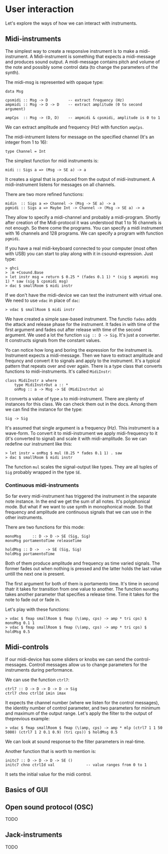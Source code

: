 
User interaction
=============================

Let's explore the ways of how we can interact with instruments.

Midi-instruments
------------------------------------

The simplest way to create a responsive instrument is
to make a midi-instrument. A Midi-instrument is something 
that expects a midi-message and produces sound output.
A midi-message contains pitch and volume of the note and
possibly some control data (to change the parameters of the synth).

The midi-msg is represented with opaque type:

~~~
data Msg

cpsmidi :: Msg -> D   		-- extract frequency (Hz)
ampmidi :: Msg -> D -> D  	-- extract amplitude (0 to second argument)

ampCps  :: Msg -> (D, D)    -- ampmidi & cpsmidi, amplitude is 0 to 1
~~~

We can extract amplitude and frequency (Hz) with function `ampCps`.

The midi-intrument listens for message on the specified channel (It's 
an integer from 1 to 16):

~~~
type Channel = Int
~~~

The simplest function for midi instruments is:

~~~
midi :: Sigs a => (Msg -> SE a) -> a
~~~

It creates a signal that is produced from the output of midi-instrument.
A midi-instrument listens for messages on all channels.

There are two more refined functions:

~~~
midin  :: Sigs a => Channel -> (Msg -> SE a) -> a
pgmidi :: Sigs a => Maybe Int -> Channel -> (Msg -> SE a) -> a
~~~

They allow to specify a midi-channel and probably a midi-program.
Shortly after creation of the Midi-protocol it was understood that
1 to 16 channels is not enough. So there come the programs. You can 
specify a midi instrument with 16 channels and 128 programs.
We can specify a program with function `pgmidi`.

If you have a real midi-keyboard connected to your computer (most often with USB)
you can start to play along with it in csound-expression. Just type:

~~~
> ghci
> :m +Csound.Base
> let instr msg = return $ 0.25 * (fades 0.1 1) * (sig $ ampmidi msg 1) * saw (sig $ cpsmidi msg)
> dac $ smallRoom $ midi instr
~~~

If we don't have the midi-device we can test the instrument with virtual one.
We need to use `vdac` in place of `dac`:

~~~
> vdac $ smallRoom $ midi instr
~~~

We have created a simple saw-based instrument. The functio `fades` adds 
the attack and release phase for the instrument. It fades in with time of the
first argument and fades out after release with time of the second argument.
We used a lot the function `sig :: D -> Sig`. It's just a converter.
It constructs signals from the constant values.

Yo can notice how long and boring the expression for the instrument is.
Instrument expects a midi-message. Then we have to extract amplitude and frequncy
and convert it to signals and apply to the instrument. It's a typical pattern
that repeats over and over again. There is a type class that converts functions
to midi-instruments. It's called `MidiInstr`:

~~~
class MidiInstr a where
	type MidiInstrOut a :: *
	onMsg :: a -> Msg -> SE (MidiInstrOut a)
~~~

It converts a value of type `a` to midi-instrument. 
There are plenty of instances for this class. We can check them out
in the docs. Among them we can find the instance for the type:

~~~
Sig -> Sig
~~~

It's assumed that single argument is a frequency (Hz). This instrument
is a wave-form. To convert it to midi-instrument we apply midi-frequency to it
(it's converted to signal) and scale it with midi-amplitude. So we can redefine
our instrument like this:

~~~
> let instr = onMsg $ mul (0.25 * fades 0.1 1) . saw
> dac $ smallRoom $ midi instr
~~~

The function `mul` scales the signal-output like types.
They are all tuples of `Sig` probably wrapped in the type `SE`.


### Continuous midi-instruments

So far every midi-instrument has triggered the instrument in the separate note instance.
In the end we get the sum of all notes. It's polyphonical mode. But what if we
want to use synth in monophonical mode. So that frequency and amplitude are continuous
signals that we can use in the other instruments. 

There are two functions for this mode:

~~~
monoMsg     :: D -> D -> SE (Sig, Sig)
monoMsg portamentoTime releaseTime

holdMsg :: D ->   -> SE (Sig, Sig) 
holdMsg portamentoTime
~~~

Both of them produce amplitude and frequency as time varied signals.
The former fades out when nothing is pressed and the latter holds the
last value untill the next one is present. 

The first argument for both of them is portamento time. It's
time in second thatr it takes for transition from one value to another.
The function `monoMsg` takes another parameter that specifies a release time.
Time it takes for the note to fade out or fade in.

Let's play with these functions:

~~~
> vdac $ fmap smallRoom $ fmap (\(amp, cps) -> amp * tri cps) $ monoMsg 0.1 1
> vdac $ fmap smallRoom $ fmap (\(amp, cps) -> amp * tri cps) $ holdMsg 0.5 
~~~


Midi-controls
------------------------------------

If our midi-device has some sliders or knobs we can 
send the control-messages. Controll messages allow us 
to change parameters for the instruments during performance.

We can use the function `ctrl7`:

~~~
ctrl7 :: D -> D -> D -> D -> Sig
ctrl7 chno ctrlId imin imax
~~~

It expects the channel number (where we listen for the control messages),
the identity number of control parameter, and two parameters for minimum 
and maximum of the output range. Let's apply the filter to the output of
theprevious example:

~~~
> vdac $ fmap smallRoom $ fmap (\(amp, cps) -> amp * mlp (ctrl7 1 1 50 5000) (ctrl7 1 2 0.1 0.9) (tri cps)) $ holdMsg 0.5
~~~

We can look at sound response to the filter parameters in real-time.

Another function that is worth to mention is:

~~~
initc7 :: D -> D -> D -> SE ()
initc7 chno ctrlId val 				-- value ranges from 0 to 1
~~~

It sets the initial value for the midi control.


Basics of GUI
------------------------------------


Open sound protocol (OSC)
------------------------------------

TODO


Jack-instruments
-------------------------------------

TODO